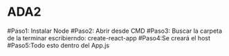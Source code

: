 # ADA2

#Paso1: Instalar Node
#Paso2: Abrir desde CMD
#Paso3: Buscar la carpeta de la terminar escribierndo: create-react-app
#Paso4:Se creará el host
#Paso5:Todo esto dentro del App.js
